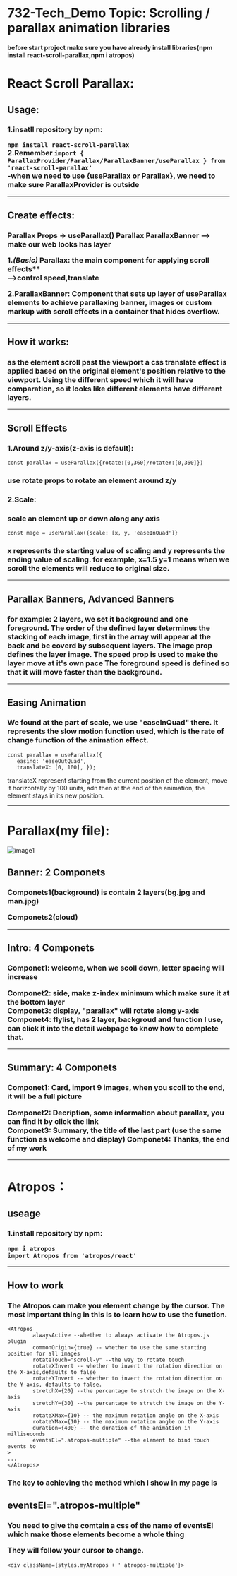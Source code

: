 # 732-Tech_Demo Topic: Scrolling / parallax animation libraries
**before start project make sure you have already install libraries(npm install react-scroll-parallax,npm i atropos)**

# React Scroll Parallax:  
## Usage:
<h3>
1.insatll repository by npm: 

`npm install react-scroll-parallax`  
2.Remember 
`import { ParallaxProvider/Parallax/ParallaxBanner/useParallax } from 'react-scroll-parallax'`  
-when we need to use {useParallax or Parallax}, we need to make sure ParallaxProvider is outside  
</h3>

---

## Create effects: 
<h3>Parallax Props -> useParallax() Parallax ParallaxBanner --> make our web looks has layer


1.*(Basic)* Parallax: the main component for applying scroll effects**   
-->control speed,translate    

2.ParallaxBanner:
Component that sets up layer of useParallax elements to achieve parallaxing banner, images or custom markup with scroll effects in a container that hides overflow.</h3>  

---
## How it works:
<h3>
as the element scroll past the viewport a css translate effect is applied based on the original element's
position relative to the viewport. Using the different speed which it will have comparation,
so it looks like different elements have different layers.
</h3>

---
  

## Scroll Effects
<h3>1.Around z/y-axis(z-axis is default):</h3> 

`const parallax = useParallax({rotate:[0,360]/rotateY:[0,360]})`  

<h3> use rotate props to rotate an element around z/y </h3>  

<h3>2.Scale: </h3>  
<h3> scale an element up or down along any axis  </h3>  

`const mage = useParallax({scale: [x, y, 'easeInQuad']}`  
<h3>x represents the starting value of scaling and y represents the ending value of scaling.  
for example, x=1.5 y=1 means when we scroll the elements will reduce to original size.</h3>

---


## Parallax Banners, Advanced Banners 
<h3> 
for example: 2 layers, we set it background and one foreground. The order of the defined layer 
determines the stacking of each image, first in the array will appear at the back and be 
coverd by subsequent layers.   
The image prop defines the layer image. The speed prop is used to make the layer move at it's own pace  
The foreground speed is defined so that it will move faster than the background.
</h3>

---

## Easing Animation 
<h3>
We found at the part of scale, we use "easeInQuad" there. It represents the slow motion function used, which
 is the rate of change function of the animation effect.  
 </h3> 

 ```
 const parallax = useParallax({  
    easing: 'easeOutQuad',  
    translateX: [0, 100], });
```
translateX represent starting from the current position of the element, move it horizontally
by 100 units, adn then at the end of the animation, the element stays in its new position.

---
    
# Parallax(my file):  
![image1](./image/files.png)   
## Banner: 2 Componets
<h3>
Componets1(background) is contain 2 layers(bg.jpg and man.jpg) 
   
Componets2(cloud)
</h3>

---

## Intro:  4 Componets  
<h3>
Componet1: welcome, when we scoll down, letter spacing will increase  

Componet2: side, make z-index minimum which make sure it at the bottom layer  
Componet3: display, "parallax" will rotate along y-axis  
Componet4: flylist, has 2 layer, backgroud and function I use, can click it into the detail webpage to know
how to complete that.
</h3>    

---
## Summary:  4 Componets
<h3>
Componet1: Card, import 9 images, when you scoll to the end, it will be a full picture    

Componet2: Decription, some information about parallax, you can find it by click the link  
Componet3: Summary, the title of the last part (use the same function as welcome and display)
Componet4: Thanks, the end of my work

</h3>

---





# Atropos：  

## useage
<h3>
1.install repository by npm:

`npm i atropos`  
`import Atropos from 'atropos/react'`  
</h3>

---
## How to work

<h3>
The Atropos can make you element change by the cursor.
The most important thing in this is to learn how to use the function.
</h3>

```
<Atropos
        alwaysActive --whether to always activate the Atropos.js plugin
        commonOrigin={true} -- whether to use the same starting position for all images
        rotateTouch="scroll-y" --the way to rotate touch
        rotateXInvert -- whether to invert the rotation direction on the X-axis,defaults to false
        rotateYInvert -- whether to invert the rotation direction on the Y-axis, defaults to false.
        stretchX={20} --the percentage to stretch the image on the X-axis
        stretchY={30} --the percentage to stretch the image on the Y-axis
        rotateXMax={10} -- the maximum rotation angle on the X-axis
        rotateYMax={10} -- the maximum rotation angle on the Y-axis
        duration={400} -- the duration of the animation in milliseconds
        eventsEl=".atropos-multiple" --the element to bind touch events to
>
...
</Atropos>
```
<h3>
The key to achieving the method which I show in my page is</h3><h2>eventsEl=".atropos-multiple"</h2>
<h3>You need to give the comtain a css of the name of eventsEl which make those elements become a whole thing  

They will follow your cursor to change.
</h3>

`<div className={styles.myAtropos + ' atropos-multiple'}>`






   
